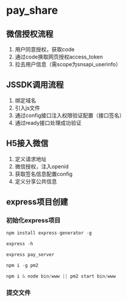 # pay_share

## 微信授权流程
1. 用户同意授权，获取code
2. 通过code换取网页授权access_token
3. 拉去用户信息（需scope为snsapi_userinfo）
## JSSDK调用流程
1. 绑定域名
2. 引入js文件
3. 通过config接口注入权限验证配置（接口签名）
4. 通过ready接口处理成功验证
## H5接入微信
1. 定义请求地址
2. 微信授权，注入openid
3. 获取签名信息配置config
4. 定义分享公共信息
## express项目创建
### 初始化express项目
```js
npm install express-generator -g

express -h

express pay_server

npm i -g pm2

npm i & node bin/www || pm2 start bin/www

```

### 提交文件